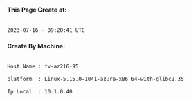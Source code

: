 
   
#### This Page Create at:

```bash

2023-07-16 - 09:20:41 UTC

```

#### Create By Machine:

```bash

Host Name : fv-az216-95

platform  : Linux-5.15.0-1041-azure-x86_64-with-glibc2.35

Ip Local  : 10.1.0.40

```

